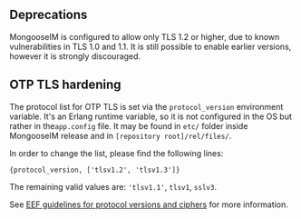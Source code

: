 ## Deprecations

MongooseIM is configured to allow only TLS 1.2 or higher, due to known vulnerabilities in TLS 1.0 and 1.1.
It is still possible to enable earlier versions, however it is strongly discouraged.

## OTP TLS hardening

The protocol list for OTP TLS is set via the `protocol_version` environment variable.
It's an Erlang runtime variable, so it is not configured in the OS but rather in the`app.config` file.
It may be found in `etc/` folder inside MongooseIM release and in `[repository root]/rel/files/`.

In order to change the list, please find the following lines:

```
{protocol_version, ['tlsv1.2', 'tlsv1.3']}
```

The remaining valid values are: `'tlsv1.1'`, `tlsv1`, `sslv3`.

See [EEF guidelines for protocol versions and ciphers](https://erlef.github.io/security-wg/secure_coding_and_deployment_hardening/ssl#selecting-protocol-versions-and-ciphers) for more information.
